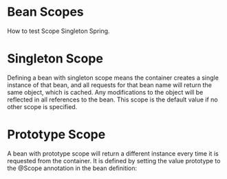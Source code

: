 # Bean Scopes
How to test Scope Singleton Spring.

# Singleton Scope
Defining a bean with singleton scope means the container creates a single instance of that bean, and all requests for that bean name will return the same object, which is cached. Any modifications to the object will be reflected in all references to the bean. This scope is the default value if no other scope is specified.


# Prototype Scope
A bean with prototype scope will return a different instance every time it is requested from the container. It is defined by setting the value prototype to the @Scope annotation in the bean definition:
